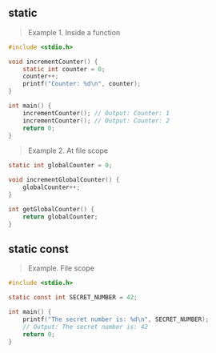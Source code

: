 ## **static**

> Example 1. Inside a function 
 
```c
#include <stdio.h>

void incrementCounter() {
    static int counter = 0;
    counter++;
    printf("Counter: %d\n", counter);
}

int main() {
    incrementCounter(); // Output: Counter: 1
    incrementCounter(); // Output: Counter: 2
    return 0;
}
```


> Example 2. At file scope

```c
static int globalCounter = 0;

void incrementGlobalCounter() {
    globalCounter++;
}

int getGlobalCounter() {
    return globalCounter;
}

```

## **static const**

> Example. File scope 

```c
#include <stdio.h>

static const int SECRET_NUMBER = 42;

int main() {
    printf("The secret number is: %d\n", SECRET_NUMBER);
    // Output: The secret number is: 42
    return 0;
}
```